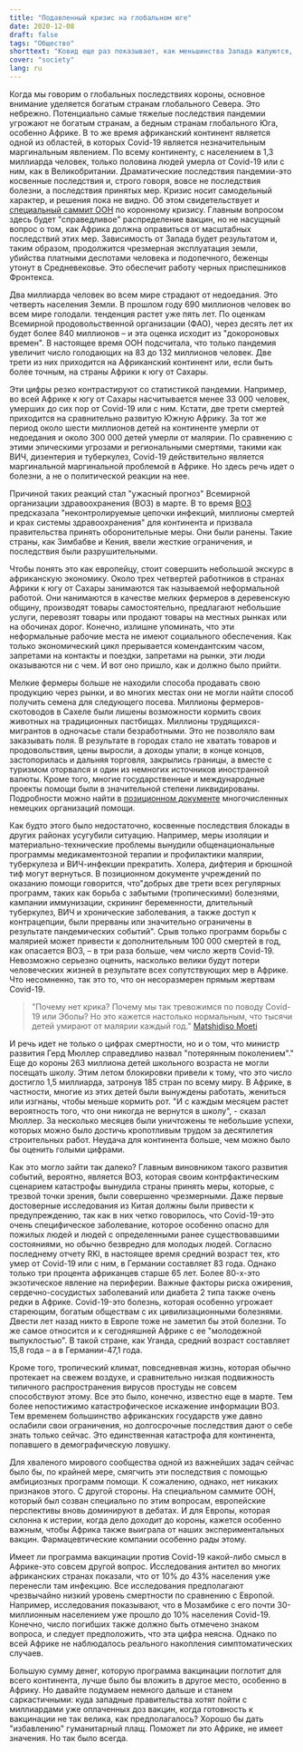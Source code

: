 ```yaml
---
title: "Подавленный кризис на глобальном юге"
date: 2020-12-08
draft: false
tags: "Общество"
shorttext: "Ковид еще раз показывает, как меньшинства Запада жалуются, в то время как остальные борются за свое существование без голосов."
cover: "society"
lang: ru
---
```


Когда мы говорим о глобальных последствиях короны, основное внимание уделяется богатым странам глобального Севера. Это небрежно. Потенциально самые тяжелые последствия пандемии угрожают не богатым странам, а бедным странам глобального Юга, особенно Африке. В то же время африканский континент является одной из областей, в которых Covid-19 является незначительным маргинальным явлением. По всему континенту, с населением в 1,3 миллиарда человек, только половина людей умерла от Covid-19 или с ним, как в Великобритании. Драматические последствия пандемии-это косвенные последствия и, строго говоря, вовсе не последствия болезни, а последствия принятых мер. Кризис носит самодельный характер, и решения пока не видно. Об этом свидетельствует и [специальный саммит ООН](https://www.tagesschau.de/ausland/un-sondergipfel-coronavirus-impfstoff-101.html "Besser spät als nie?") по коронному кризису. Главным вопросом здесь будет "справедливое" распределение вакцин, но не насущный вопрос о том, как Африка должна оправиться от масштабных последствий этих мер. Зависимость от Запада будет результатом и, таким образом, продолжится чрезмерная эксплуатация земли, убийства платными деспотами человека и подопечного, беженцы утонут в Средневековье. Это обеспечит работу черных приспешников Фронтекса.

Два миллиарда человек во всем мире страдают от недоедания. Это четверть населения Земли. В прошлом году 690 миллионов человек во всем мире голодали. тенденция растет уже пять лет. По оценкам Всемирной продовольственной организации (ФАО), через десять лет их будет более 840 миллионов – и эта оценка исходит из "докороновых времен". В настоящее время ООН подсчитала, что только пандемия увеличит число голодающих на 83 до 132 миллионов человек. Две трети из них приходится на Африканский континент или, если быть более точным, на страны Африки к югу от Сахары.

Эти цифры резко контрастируют со статистикой пандемии. Например, во всей Африке к югу от Сахары насчитывается менее 33 000 человек, умерших до сих пор от Covid-19 или с ним. Кстати, две трети смертей приходится на сравнительно развитую Южную Африку. За тот же период около шести миллионов детей на континенте умерли от недоедания и около 300 000 детей умерли от малярии. По сравнению с этими эпическими угрозами и региональными смертями, такими как ВИЧ, дизентерия и туберкулез, Covid-19 действительно является маргинальной маргинальной проблемой в Африке. Но здесь речь идет о болезни, а не о политической реакции на нее.

Причиной таких реакций стал "ужасный прогноз" Всемирной организации здравоохранения (ВОЗ) в марте. В то время [ВОЗ](https://www.aerzteblatt.de/archiv/216276/COVID-19-in-Afrika-Afrika-scheint-sicherer-als-Europa "COVID-19 in Afrika: Afrika scheint sicherer als Europa") предсказала "неконтролируемые цепочки инфекций, миллионы смертей и крах системы здравоохранения" для континента и призвала правительства принять оборонительные меры. Они были ранены. Такие страны, как Зимбабве и Кения, ввели жесткие ограничения, и последствия были разрушительными.

Чтобы понять это как европейцу, стоит совершить небольшой экскурс в африканскую экономику. Около трех четвертей работников в странах Африки к югу от Сахары занимаются так называемой неформальной работой. Они нанимаются в качестве мелких фермеров в деревенскую общину, производят товары самостоятельно, предлагают небольшие услуги, перевозят товары или продают товары на местных рынках или на обочинах дорог. Конечно, излишне упоминать, что эти неформальные рабочие места не имеют социального обеспечения. Как только экономический цикл прерывается комендантским часом, запретами на контакты и поездки, запретами на рынки, эти люди оказываются ни с чем. И вот оно пришло, как и должно было прийти.

Мелкие фермеры больше не находили способа продавать свою продукцию через рынки, и во многих местах они не могли найти способ получить семена для следующего посева. Миллионы фермеров-скотоводов в Сахеле были лишены возможности кормить своих животных на традиционных пастбищах. Миллионы трудящихся-мигрантов в одночасье стали безработными. Это не позволяло вам заказывать поля. В результате в городах стало не хватать товаров и продовольствия, цены выросли, а доходы упали; в конце концов, застопорилась и дальняя торговля, закрылись границы, а вместе с туризмом оторвался и один из немногих источников иностранной валюты. Кроме того, многие государственные и международные проекты помощи были в значительной степени ликвидированы. Подробности можно найти в [позиционном документе](/static/downloads/2020-Positionspapier_Corona-Gerechter_Ausgleich_Lang-Buendnis-Entwicklung-Hilft.pdf "Für einen gerechten Ausgleich") многочисленных немецких организаций помощи.

Как будто этого было недостаточно, косвенные последствия блокады в других районах усугубили ситуацию. Например, меры изоляции и материально-технические проблемы вынудили общенациональные программы медикаментозной терапии и профилактики малярии, туберкулеза и ВИЧ-инфекции прекратить. Холера, дифтерия и брюшной тиф могут вернуться. В позиционном документе учреждений по оказанию помощи говорится, что"добрых две трети всех регулярных программ, таких как борьба с забытыми (тропическими) болезнями, кампании иммунизации, скрининг беременности, длительный туберкулез, ВИЧ и хронические заболевания, а также доступ к контрацепции, были прерваны или значительно ограничены в результате пандемических событий". Срыв только программ борьбы с малярией может привести к дополнительным 100 000 смертей в год, как опасается ВОЗ, – в три раза больше, чем число жертв Covid-19. Невозможно серьезно оценить, насколько велики будут потери человеческих жизней в результате всех сопутствующих мер в Африке. Что несомненно, так это то, что он несоразмерен прямым жертвам Covid-19.

> "Почему нет крика? Почему мы так тревожимся по поводу Covid-19 или Эболы? Но это кажется настолько нормальным, что тысячи детей умирают от малярии каждый год." [Matshidiso Moeti](https://www.dw.com/de/corona-pandemie-bremst-den-kampf-gegen-malaria-in-afrika-aus-kinder-impfungen-moskitos/a-55754317 "Afrika: Corona-Pandemie behindert Kampf gegen Malaria")

И речь идет не только о цифрах смертности, но и о том, что министр развития Герд Мюллер справедливо назвал "потерянным поколением"." Еще до короны 263 миллиона детей школьного возраста не могли посещать школу. Этим летом блокировки привели к тому, что это число достигло 1,5 миллиарда, затронув 185 стран по всему миру. В Африке, в частности, многие из этих детей были вынуждены работать, жениться или изгнаны, чтобы меньше кормить рот. "И с каждым месяцем растет вероятность того, что они никогда не вернутся в школу", - сказал Мюллер. За несколько месяцев были уничтожены те небольшие успехи, которых можно было достичь кропотливым трудом за десятилетия строительных работ. Неудача для континента больше, чем можно было бы оценить голыми цифрами.

Как это могло зайти так далеко? Главным виновником такого развития событий, вероятно, является ВОЗ, которая своим контрфактическим сценарием катастрофы вынудила страны принять меры, которые, с трезвой точки зрения, были совершенно чрезмерными. Даже первые достоверные исследования из Китая должны были привести к предупреждению, так как в них четко говорилось, что Covid-19-это очень специфическое заболевание, которое особенно опасно для пожилых людей и людей с определенными ранее существовавшими состояниями, но обычно безвредно для молодых людей. Согласно последнему отчету RKI, в настоящее время средний возраст тех, кто умер от Covid-19 или с ним, в Германии составляет 83 года. Однако только три процента африканцев старше 65 лет. Более 80-х-это экзотическое явление на периферии. Важные факторы риска ожирения, сердечно-сосудистых заболеваний или диабета 2 типа также очень редки в Африке. Covid-19-это болезнь, которая особенно угрожает стареющим, богатым обществам с их цивилизационными болезнями. Двести лет назад никто в Европе тоже не заметил бы этой болезни. То же самое относится и к сегодняшней Африке с ее "молодежной выпуклостью". В такой стране, как Уганда, средний возраст составляет 15,8 года – а в Германии-47,1 года.

Кроме того, тропический климат, повседневная жизнь, которая обычно протекает на свежем воздухе, и сравнительно низкая подвижность типичного распространения вирусов простуды не совсем способствуют этому. Все это было, конечно, известно еще в марте. Тем более непостижимо катастрофическое искажение информации ВОЗ. Тем временем большинство африканских государств уже давно ослабили свои ограничения, но долгосрочные последствия дают о себе знать только сейчас.  Это единственная катастрофа для континента, попавшего в демографическую ловушку.

Для хваленого мирового сообщества одной из важнейших задач сейчас было бы, по крайней мере, смягчить эти последствия с помощью амбициозных программ помощи. К сожалению, однако, нет никаких признаков этого. С другой стороны. На специальном саммите ООН, который был созван специально по этим вопросам, европейские перспективы вновь доминируют в дебатах. И для Европы, которая склонна к истерии, когда дело доходит до короны, кажется особенно важным, чтобы Африка также выиграла от наших экспериментальных вакцин. Фармацевтические компании особенно рады этому.

Имеет ли программа вакцинации против Covid-19 какой-либо смысл в Африке-это совсем другой вопрос. Исследования антител во многих африканских странах показали, что от 10% до 43% населения уже перенесли там инфекцию. Все исследования предполагают чрезвычайно низкий уровень смертности по сравнению с Европой. Например, исследования показывают, что в Мозамбике с его почти 30-миллионным населением уже прошло до 10% населения Covid-19. Конечно, число погибших также должно быть отмечено знаком вопроса, и следует предположить, что эта цифра неясна. Однако по всей Африке не наблюдалось реального накопления симптоматических случаев.

Большую сумму денег, которую программа вакцинации поглотит для всего континента, лучше было бы вложить в другое место, особенно в Африку. Но давайте подумаем немного дальше и станем саркастичными: куда западные правительства хотят пойти с миллиардами уже оплаченных доз вакцин, когда готовность к вакцинации не так велика, как предполагалось? Хорошо бы дать "избавлению" гуманитарный плащ. Поможет ли это Африке, не имеет значения. Но так было всегда.
